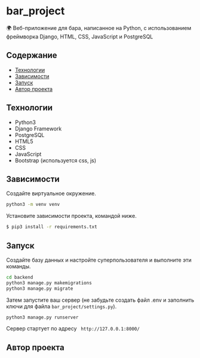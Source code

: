 # bar_project
🌍 Веб-приложение для бара, написанное на Python, с использованием фреймворка Django, HTML, CSS, JavaScript и PostgreSQL

## Содержание
- [Технологии](#технологии)
- [Зависимости](#зависимости)
- [Запуск](#запуск)
- [Автор проекта](#автор-проекта)

## Технологии
- Python3
- Django Framework
- PostgreSQL
- HTML5
- CSS 
- JavaScript
- Bootstrap (используется css, js)

## Зависимости
Создайте виртуальное окружение.
```sh
python3 -m venv venv
```
Установите зависимости проекта, командой ниже.
```sh
$ pip3 install -r requirements.txt
```

## Запуск

Создайте базу данных и настройте суперпользователя и выполните эти команды.
```sh
cd backend
python3 manage.py makemigrations
python3 manage.py migrate
```
Затем запустите ваш сервер (не забудьте создать файл .env и заполнить ключи для файла ```bar_project/settings.py```).
```sh
python3 manage.py runserver
```
Сервер стартует по адресу ``` http://127.0.0.1:8000/```
## Автор проекта
